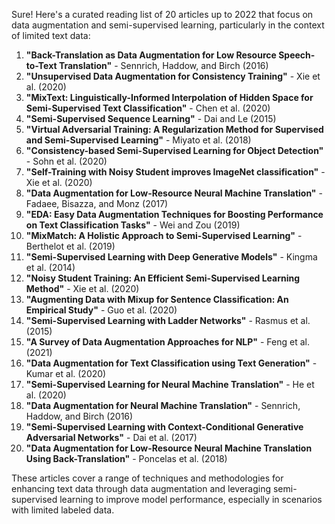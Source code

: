 Sure! Here's a curated reading list of 20 articles up to 2022 that focus on data augmentation and semi-supervised learning, particularly in the context of limited text data:

1. **"Back-Translation as Data Augmentation for Low Resource Speech-to-Text Translation"** - Sennrich, Haddow, and Birch (2016)
2. **"Unsupervised Data Augmentation for Consistency Training"** - Xie et al. (2020)
3. **"MixText: Linguistically-Informed Interpolation of Hidden Space for Semi-Supervised Text Classification"** - Chen et al. (2020)
4. **"Semi-Supervised Sequence Learning"** - Dai and Le (2015)
5. **"Virtual Adversarial Training: A Regularization Method for Supervised and Semi-Supervised Learning"** - Miyato et al. (2018)
6. **"Consistency-based Semi-Supervised Learning for Object Detection"** - Sohn et al. (2020)
7. **"Self-Training with Noisy Student improves ImageNet classification"** - Xie et al. (2020)
8. **"Data Augmentation for Low-Resource Neural Machine Translation"** - Fadaee, Bisazza, and Monz (2017)
9. **"EDA: Easy Data Augmentation Techniques for Boosting Performance on Text Classification Tasks"** - Wei and Zou (2019)
10. **"MixMatch: A Holistic Approach to Semi-Supervised Learning"** - Berthelot et al. (2019)
11. **"Semi-Supervised Learning with Deep Generative Models"** - Kingma et al. (2014)
12. **"Noisy Student Training: An Efficient Semi-Supervised Learning Method"** - Xie et al. (2020)
13. **"Augmenting Data with Mixup for Sentence Classification: An Empirical Study"** - Guo et al. (2020)
14. **"Semi-Supervised Learning with Ladder Networks"** - Rasmus et al. (2015)
15. **"A Survey of Data Augmentation Approaches for NLP"** - Feng et al. (2021)
16. **"Data Augmentation for Text Classification using Text Generation"** - Kumar et al. (2020)
17. **"Semi-Supervised Learning for Neural Machine Translation"** - He et al. (2020)
18. **"Data Augmentation for Neural Machine Translation"** - Sennrich, Haddow, and Birch (2016)
19. **"Semi-Supervised Learning with Context-Conditional Generative Adversarial Networks"** - Dai et al. (2017)
20. **"Data Augmentation for Low-Resource Neural Machine Translation Using Back-Translation"** - Poncelas et al. (2018)

These articles cover a range of techniques and methodologies for enhancing text data through data augmentation and leveraging semi-supervised learning to improve model performance, especially in scenarios with limited labeled data.